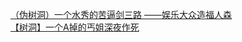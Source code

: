 [（伪树洞）一个水秀的苦逼剑三路 ——娱乐大众造福人森](http://tieba.baidu.com/p/2864843325?see_lz=1&pn=)   
[【树洞】一个A掉的丐姐深夜作死](http://tieba.baidu.com/p/2864648498?see_lz=1&pn=)   
